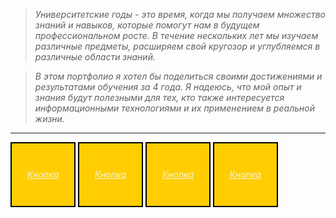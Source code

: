 >*Университетские годы - это время, когда мы получаем множество знаний и навыков, которые помогут нам в будущем профессиональном росте. В течение нескольких лет мы изучаем различные предметы, расширяем свой кругозор и углубляемся в различные области знаний.*

>*В этом портфолио я хотел бы поделиться своими достижениями и результатами обучения за 4 года. Я надеюсь, что мой опыт и знания будут полезными для тех, кто также интересуется информационными технологиями и их применением в реальной жизни.*
_____________

<a href="#" style="background-color: #ffcd00; color: beige; border: 2px solid black; display: inline-block; width: 100px; height: 100px; text-align: center; line-height: 100px; font-style: italic;">Кнопка</a> <a href="#" style="background-color: #ffcd00; color: beige; border: 2px solid black; display: inline-block; width: 100px; height: 100px; text-align: center; line-height: 100px; font-style: italic;">Кнопка</a> <a href="#" style="background-color: #ffcd00; color: beige; border: 2px solid black; display: inline-block; width: 100px; height: 100px; text-align: center; line-height: 100px; font-style: italic;">Кнопка</a> <a href="#" style="background-color: #ffcd00; color: beige; border: 2px solid black; display: inline-block; width: 100px; height: 100px; text-align: center; line-height: 100px; font-style: italic;">Кнопка</a>
